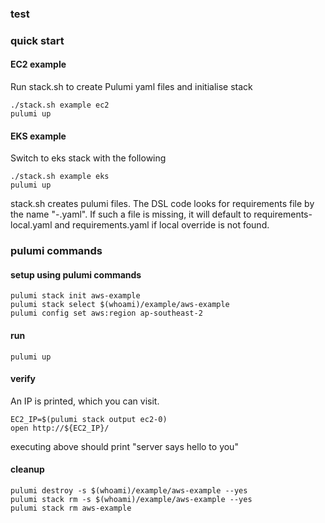### test

### quick start


#### EC2 example
Run stack.sh to create Pulumi yaml files and initialise stack
```
./stack.sh example ec2
pulumi up
```

#### EKS example
Switch to eks stack with the following
```
./stack.sh example eks
pulumi up
```

stack.sh creates pulumi files. The DSL code looks for requirements file by the name "<stack-name>-<project>.yaml".
If such a file is missing, it will default to requirements-local.yaml and requirements.yaml if local override is not found.

### pulumi commands
#### setup using pulumi commands
```
pulumi stack init aws-example
pulumi stack select $(whoami)/example/aws-example
pulumi config set aws:region ap-southeast-2
```

#### run
```
pulumi up
```

#### verify
An IP is printed, which you can visit.

```
EC2_IP=$(pulumi stack output ec2-0)
open http://${EC2_IP}/
```
executing above should print "server <internal ip> says hello to you"

#### cleanup
```
pulumi destroy -s $(whoami)/example/aws-example --yes
pulumi stack rm -s $(whoami)/example/aws-example --yes
pulumi stack rm aws-example
```


